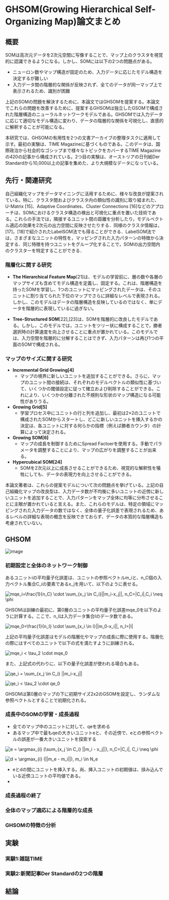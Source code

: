 # GHSOM(Growing Hierarchical Self-Organizing Map)論文まとめ

## 概要
SOMは高次元データを2次元空間に写像することで、マップ上のクラスタを視覚的に認識できるようになる。しかし、SOMには以下の2つの問題点がある。
* ニューロン数やマップ構造が固定のため、入力データに応じたモデル構造を決定するが難しい
* 入力データ間の階層的な関係が反映されず、全てのデータが同一マップ上で表示されるため、識別が困難

上記のSOMの問題を解決するために、本論文ではGHSOMを提案する。本論文でこれらの問題を改善するために、提案するGHSOMは独立したGSOMで構成された階層構造のニューラルネットワークモデルである。GHSOMでは入力データに応じて適切なモデル構造に変わり、データの階層的な関係を可視化し、直感的に解釈することが可能になる。

本研究では、GHSOMの有用性を2つの文書アーカイブの整理タスクに適用して示す。最初の実験は、TIME Magazineに基づくものである。このデータは、国際政治から社会的なゴシップまで様々なトピックをカバーするTIME Magazineの420の記事から構成されている。2つ目の実験は、オーストリアの日刊紙Der Standardから10,000以上の記事を集めた、より大規模なデータになっている。

## 先行・関連研究
自己組織化マップをデータマイニングに活用するために、様々な改良が提案されている。特に、クラスタ間およびクラスタ内の類似性の識別に取り組まれた、U-Matrix [15]、Adaptive Coordinates、Cluster Connections [16]などのアプローチは、SOMにおけるクラスタ構造の検出と可視化に重点を置いた技術である。これらの手法では，隣接するユニット間の距離を分析したり，モデルベクトル適応の効果を2次元の出力空間に反映させたりする．同様のクラスタ情報は，[17]，[18]で紹介されたLabelSOM法でも得ることができる．LabelSOM法では，さまざまなユニットの特性を，マッピングされた入力パターンの特徴から決定する．同じ特徴を持つユニットをグループ化することで，SOMの出力空間内のクラスターを特定することができる．

<!--また，自己組織化場(Self-Organizing Field)[19]やGenerative Topographic Mapping（GTM）[20]のように，格子構造へのマッピングに起因する問題を解決し，出力空間として滑らかな多様体を提供するアーキテクチャの改良もある．しかし、上記の方法は、データに内在する階層構造を検出したり、ネットワークのサイズを調整することはできません。-->

### 階層化に関する研究
* **The Hierarchical Feature Map**[21]は、モデルの学習前に、層の数や各層のマップサイズも含めてモデル構造を定義し、固定する。これは、階層構造を持ったSOMを学習し、1つのユニットにマッピングされたデータは、そのユニットに割り当てられた下位のマップでさらに詳細なレベルで表現される。しかし、このモデルはデータの階層構造を反映しているのではなく、単にデータを階層的に表現しているに過ぎない。

* **Tree-Structured SOM**[22],[23]は、SOMを階層的に改良したモデルである。しかし，このモデルでは，ユニットをツリー状に構成することで，勝者選択時の計算速度を向上させることに重点が置かれている。このモデルでは、入力空間を階層的に分解することはできず、入力パターンは再び1つの平面のSOMで構成される。

### マップのサイズに関する研究
* **Incremental Grid Growing[4]**
  * マップの境界に新しいユニットを追加することができる。さらに、マップのユニット間の接続は、それぞれのモデルベクトルの類似性に基づいて、いくつかの閾値設定に従って確立および削除することができる。これにより、いくつかの分離された不規則な形状のマップ構造になる可能性がありうる。
* **Growing Grid[5]**
  * 学習プロセス中にユニットの行と列を追加し、最初は2×2のユニットで構成されたSOMからスタートし、どこに新しいユニットを挿入するかの決定は、各ユニットに対する何らかの指標（例えば勝者カウンタ）の計算によって決定される。
* **Growing SOM[6]**
  * マップの成長を制御するためにSpread Factoerを使用する。手動でパラメータを調整することにより、マップの広がりを調整することが出来る。
* **Hypercubical SOM[24]**
  * SOMを2次元以上に成長させることができるため、視覚的な解釈性を犠牲にしても、データの表現力を向上させることができる。

本論文著者は、これらの提案モデルについて次の問題点を挙げている。上記の自己組織化マップの改良型は、入力データ数が不均衡に多いユニットの近傍に新しいユニットを追加することで、入力パターンをマップ全体に均等に分布させることに主眼が置かれていると言える。また、これらのモデルは、特定の領域にマッピングされた入力データの数ではなく、全体の量子化誤差で表現されるため、あるレベルの詳細な表現の概念を反映できておらず、データの本質的な階層構造も考慮されていない。

## GHSOM
![image](https://user-images.githubusercontent.com/50240567/117566030-51253f80-b0ef-11eb-9495-d8f9fa45e5c9.png)

### 初期設定と全体のネットワーク制御
あるユニットiの平均量子化誤差は、ユニットの参照ベクトルm_iと、n_C個の入力ベクトル集合C_iの要素であるx_jを用いて、以下のように表せる。

<img src=
"https://render.githubusercontent.com/render/math?math=%5Cdisplaystyle+mqe_i%3D%5Cfrac%7B1%7D%7Bn_C%7D+%5Ccdot+%5Csum_%7Bx_j+%5Cin+C_i%7D%7C%7Cm_i-x_j%7C%7C%2C+n_C%3D%7CC_i%7C%2CC_i+%5Cneq+%5Cphi" 
alt="mqe_i=\frac{1}{n_C} \cdot \sum_{x_j \in C_i}||m_i-x_j||, n_C=|C_i|,C_i \neq \phi">

GHSOMは訓練の最初に、第0層のユニットの平均量子化誤差mqe_0を以下のように計算する。ここで、n_Iは入力データ集合Iのデータ数である。

<img src=
"https://render.githubusercontent.com/render/math?math=%5Cdisplaystyle+mqe_0%3D%5Cfrac%7B1%7D%7Bn_I%7D+%5Ccdot+%5Csum_%7Bx_i+%5Cin+I%7D%7C%7Cm_0-x_i%7C%7C%2C+n_I%3D%7CI%7C" 
alt="mqe_0=\frac{1}{n_I} \cdot \sum_{x_i \in I}||m_0-x_i||, n_I=|I|">

上記の平均量子化誤差はモデルの階層化やマップの成長に際に使用する。階層化の際にはすべてのユニットで以下の式を満たすように訓練される。

<img src=
"https://render.githubusercontent.com/render/math?math=%5Cdisplaystyle+mqe_i+%3C+%5Ctau_2+%5Ccdot+mqe_0" 
alt="mqe_i < \tau_2 \cdot mqe_0">

また、上記式の代わりに、以下の量子化誤差が使われる場合もある。

<img src=
"https://render.githubusercontent.com/render/math?math=%5Cdisplaystyle+qe_i+%3D+%5Csum_%7Bx_j+%5Cin+C_i%7D+%7C%7Cm_i-x_j%7C%7C" 
alt="qe_i = \sum_{x_j \in C_i} ||m_i-x_j||">

<img src=
"https://render.githubusercontent.com/render/math?math=%5Cdisplaystyle+qe_i+%3C+%5Ctau_2+%5Ccdot+qe_0" 
alt="qe_i < \tau_2 \cdot qe_0">

GHSOMは第0層のマップの下に初期サイズ2x2のGSOMを設定し、ランダムな参照ベクトルとすることで初期化される。

### 成長中のSOMの学習・成長過程
* 全てのマップ中のユニットに対して、qeを求める
* あるマップ中で最もqeの大きいユニットeと、その近傍で、eとの参照ベクトルの誤差が一番大きいユニットを探索する

<img src=
"https://render.githubusercontent.com/render/math?math=%5Cdisplaystyle+e+%3D+%5Cargmax_%7Bi%7D+%28%5Csum_%7Bx_j+%5Cin+C_i%7D+%7C%7Cm_i+-+x_j%7C%7C%29%2C+n_C%3D%7CC_i%7C%2C+C_i+%5Cneq+%5Cphi" 
alt="e = \argmax_{i} (\sum_{x_j \in C_i} ||m_i - x_j||), n_C=|C_i|, C_i \neq \phi">

<img src=
"https://render.githubusercontent.com/render/math?math=%5Cdisplaystyle+d+%3D+%5Cargmax_%7Bi%7D+%28%7C%7Cm_e+-+m_i%7C%7C%29%2C+m_i+%5Cin+N_e%0A" 
alt="d = \argmax_{i} (||m_e - m_i||), m_i \in N_e
">

* eとdの間にユニットを挿入する。尚、挿入ユニットの初期値は、挟み込んでいる近傍ユニットの平均値である。
* 

### 成長過程の終了
### 全体のマップ適応による階層的な成長
### GHSOMの特徴の分析

## 実験

### 実験1:雑誌TIME

### 実験2:新聞記事Der Standardの2つの階層

## 結論
